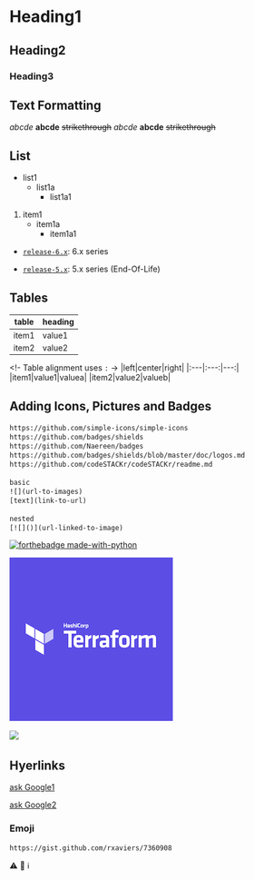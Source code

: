 # Heading1
## Heading2
### Heading3

## Text Formatting
*abcde*
**abcde**
~~strikethrough~~
_abcde_
__abcde__
~~strikethrough~~

## List
- list1
  - list1a
     - list1a1
   
1. item1
   - item1a
      - item1a1

- [`release-6.x`](https://github.com/deviantony/docker-elk/tree/release-6.x): 6.x series
* [`release-5.x`](https://github.com/deviantony/docker-elk/tree/release-5.x): 5.x series (End-Of-Life)

## Tables
|table|heading|
|---|---|
|item1|value1
|item2|value2

<!- Table alignment uses `:` ->
|left|center|right|
|:---|:---:|---:|
|item1|value1|valuea|
|item2|value2|valueb|

## Adding Icons, Pictures and Badges
```
https://github.com/simple-icons/simple-icons
https://github.com/badges/shields
https://github.com/Naereen/badges
https://github.com/badges/shields/blob/master/doc/logos.md
https://github.com/codeSTACKr/codeSTACKr/readme.md

basic
![](url-to-images)
[text](link-to-url)

nested
[![]()](url-linked-to-image)
```
[![forthebadge made-with-python](http://ForTheBadge.com/images/badges/made-with-python.svg)](https://www.python.org/)


[![Terraform](https://raw.githubusercontent.com/github/explore/80688e429a7d4ef2fca1e82350fe8e3517d3494d/topics/terraform/terraform.png)](https://www.terraform.io/)


![](https://techcrunch.com/wp-content/uploads/2020/10/Google-Workspace-Icons-bad.png?w=400)

## Hyerlinks
[ask Google1](https://www.google.com)


[ask Google2][askgoogle]

[askgoogle]:https://www.google.com

### Emoji
```
https://gist.github.com/rxaviers/7360908
```
:warning: :construction: :information_source:






